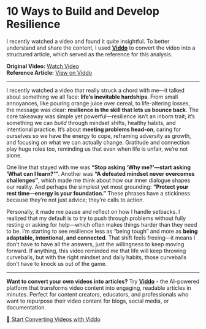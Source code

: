 # 10 Ways to Build and Develop Resilience

I recently watched a video and found it quite insightful. To better understand and share the content, I used **[Viddo](https://viddo.pro/)** to convert the video into a structured article, which served as the reference for this analysis.

**Original Video:** [Watch Video](https://www.youtube.com/watch?v=VNCL1glwyOI)  
**Reference Article:** [View on Viddo](https://viddo.pro/zh/video-result/7522369d-f7b2-4c3c-9bd4-1600fa86ee33)

---

I recently watched a video that really struck a chord with me—it talked about something we all face: **life’s inevitable hardships**. From small annoyances, like pouring orange juice over cereal, to life-altering losses, the message was clear: **resilience is the skill that lets us bounce back**. The core takeaway was simple yet powerful—resilience isn’t an inborn trait; it’s something we can *build* through mindset shifts, healthy habits, and intentional practice. It’s about **meeting problems head-on**, caring for ourselves so we have the energy to cope, reframing adversity as growth, and focusing on what we can actually change. Gratitude and connection play huge roles too, reminding us that even when life is unfair, we’re not alone.

One line that stayed with me was **“Stop asking ‘Why me?’—start asking ‘What can I learn?’”**. Another was **“A defeated mindset never overcomes challenges”**, which made me think about how our inner dialogue shapes our reality. And perhaps the simplest yet most grounding: **“Protect your rest time—energy is your foundation.”** These phrases have a stickiness because they’re not just advice; they’re calls to action.

Personally, it made me pause and reflect on how I handle setbacks. I realized that my default is to try to push through problems without fully resting or asking for help—which often makes things harder than they need to be. I’m starting to see resilience less as “being tough” and more as **being adaptable, intentional, and connected**. That shift feels freeing—it means I don’t have to have all the answers, just the willingness to keep moving forward. If anything, this video reminded me that life will keep throwing curveballs, but with the right mindset and daily habits, those curveballs don’t have to knock us out of the game.

---

**Want to convert your own videos into articles?** Try **[Viddo](https://viddo.pro/)** - the AI-powered platform that transforms video content into engaging, readable articles in minutes. Perfect for content creators, educators, and professionals who want to repurpose their video content for blogs, social media, or documentation.

[🚀 Start Converting Videos with Viddo](https://viddo.pro/)